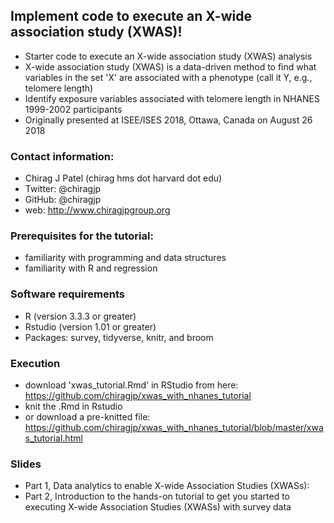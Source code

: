 ## Implement code to execute an X-wide association study (XWAS)! 
- Starter code to execute an X-wide association study (XWAS) analysis
- X-wide association study (XWAS) is a data-driven method to find what variables in the set 'X' are associated with a phenotype (call it Y, e.g., telomere length)
- Identify exposure variables associated with telomere length in NHANES 1999-2002 participants
- Originally presented at ISEE/ISES 2018, Ottawa, Canada on August 26 2018

### Contact information:
- Chirag J Patel (chirag <at> hms dot harvard dot edu)
- Twitter: @chiragjp
- GitHub: @chiragjp
- web: http://www.chiragjpgroup.org 

### Prerequisites for the tutorial:
- familiarity with programming and data structures
- familiarity with R and regression

### Software requirements
- R (version 3.3.3 or greater)
- Rstudio (version 1.01 or greater)
- Packages: survey, tidyverse, knitr, and broom

### Execution
- download 'xwas_tutorial.Rmd' in RStudio from here: https://github.com/chiragjp/xwas_with_nhanes_tutorial
- knit the .Rmd in Rstudio 
- or download a pre-knitted file: https://github.com/chiragjp/xwas_with_nhanes_tutorial/blob/master/xwas_tutorial.html


### Slides
- Part 1, Data analytics to enable X-wide Association Studies (XWASs): 
- Part 2, Introduction to the hands-on tutorial to get you started to executing X-wide Association Studies (XWASs) with survey data


